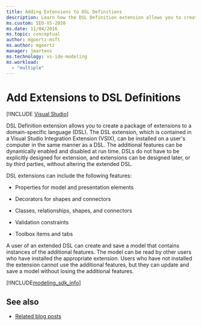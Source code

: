 ```yaml
---
title: Adding Extensions to DSL Definitions
description: Learn how the DSL Definition extension allows you to create a package of extensions to a domain-specific language (DSL).
ms.custom: SEO-VS-2020
ms.date: 11/04/2016
ms.topic: conceptual
author: mgoertz-msft
ms.author: mgoertz
manager: jmartens
ms.technology: vs-ide-modeling
ms.workload:
  - "multiple"
---
```

# Add Extensions to DSL Definitions

 [!INCLUDE [Visual Studio](~/includes/applies-to-version/vs-not-mac.md)]

DSL Definition extension allows you to create a package of extensions to a domain-specific language (DSL). The DSL extension, which is contained in a Visual Studio Integration Extension (VSIX), can be installed on a user's computer in the same manner as a DSL. The additional features can be dynamically enabled and disabled at run time. DSLs do not have to be explicitly designed for extension, and extensions can be designed later, or by third parties, without altering the extended DSL.

DSL extensions can include the following features:

- Properties for model and presentation elements

- Decorators for shapes and connectors

- Classes, relationships, shapes, and connectors

- Validation constraints

- Toolbox items and tabs

A user of an extended DSL can create and save a model that contains instances of the additional features. The model can be read by other users who have installed the appropriate extension. Users who have not installed the extension cannot use the additional features, but they can update and save a model without losing the additional features.

[!INCLUDE[modeling_sdk_info](includes/modeling_sdk_info.md)]

## See also

- [Related blog posts](https://devblogs.microsoft.com/devops/the-visual-studio-modeling-sdk-is-now-available-with-visual-studio-2017/)
